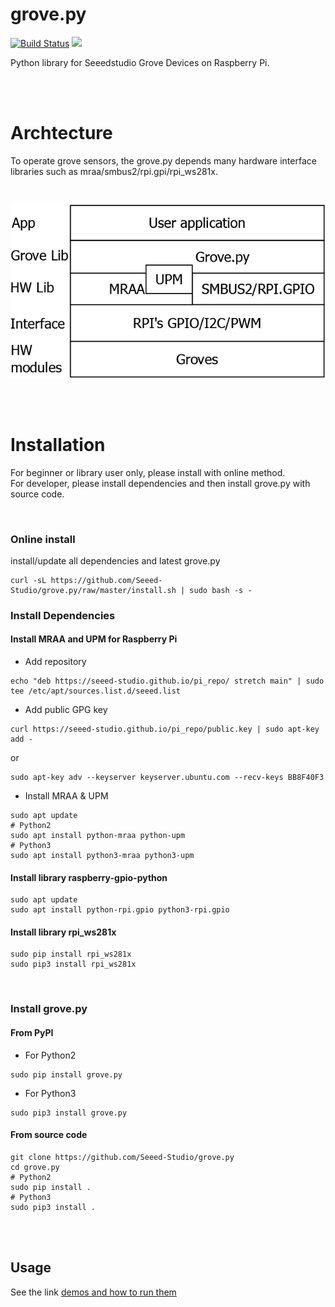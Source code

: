 grove.py
========

[![Build Status](https://travis-ci.org/Seeed-Studio/grove.py.svg?branch=master)](https://travis-ci.org/Seeed-Studio/grove.py)
[![](https://img.shields.io/pypi/v/grove.py.svg)](https://pypi.python.org/pypi/grove.py)

Python library for Seeedstudio Grove Devices on Raspberry Pi.

<br><br>
# Archtecture
To operate grove sensors, the grove.py depends many hardware interface libraries such as mraa/smbus2/rpi.gpi/rpi_ws281x. 

<br>

![](images/grove-py-arch.png)

<br><br>
# Installation
For beginner or library user only, please install with online method.<br>
For developer, please install dependencies and then install grove.py with source code.

<br>

### Online install
install/update all dependencies and latest grove.py
```shell
curl -sL https://github.com/Seeed-Studio/grove.py/raw/master/install.sh | sudo bash -s -
```

### Install Dependencies
#### Install MRAA and UPM for Raspberry Pi

- Add repository

```shell
echo "deb https://seeed-studio.github.io/pi_repo/ stretch main" | sudo tee /etc/apt/sources.list.d/seeed.list
```

- Add public GPG key

```shell
curl https://seeed-studio.github.io/pi_repo/public.key | sudo apt-key add -
```
or

```shell
sudo apt-key adv --keyserver keyserver.ubuntu.com --recv-keys BB8F40F3
```

- Install MRAA & UPM

```shell
sudo apt update
# Python2
sudo apt install python-mraa python-upm
# Python3
sudo apt install python3-mraa python3-upm
```

#### Install library raspberry-gpio-python
```shell
sudo apt update
sudo apt install python-rpi.gpio python3-rpi.gpio
```

#### Install library rpi_ws281x
```shell
sudo pip install rpi_ws281x
sudo pip3 install rpi_ws281x
```

<br>

### Install grove.py
#### From PyPI
- For Python2

```shell
sudo pip install grove.py
```

- For Python3

```shell
sudo pip3 install grove.py
```
#### From source code
```shell
git clone https://github.com/Seeed-Studio/grove.py
cd grove.py
# Python2
sudo pip install .
# Python3
sudo pip3 install .
```

<br><br>
## Usage
See the link [demos and how to run them](doc/README.md)

